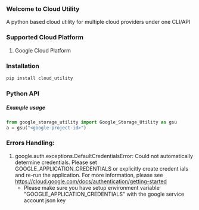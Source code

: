 ### Welcome to Cloud Utility
A python based cloud utility for multiple cloud providers under one CLI/API

### Supported Cloud Platform
1. Google Cloud Platform

### Installation
```bash
pip install cloud_utility
```

### Python API
##### Example usage
```python
from google_storage_utility import Google_Storage_Utility as gsu
a = gsu("<google-project-id>")
```

### Errors Handling:
1. google.auth.exceptions.DefaultCredentialsError: Could not automatically determine credentials. Please set GOOGLE_APPLICATION_CREDENTIALS or explicitly create credent
ials and re-run the application. For more information, please see https://cloud.google.com/docs/authentication/getting-started
	* Please make sure you have setup environment variable "GOOGLE_APPLICATION_CREDENTIALS" with the google service account json key